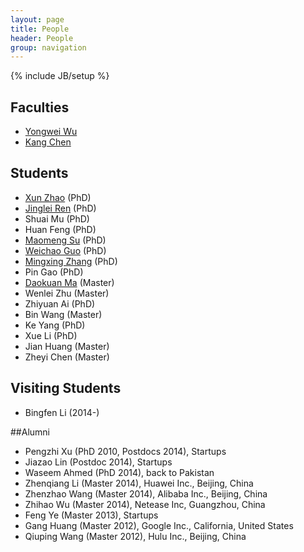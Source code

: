 ```yaml
---
layout: page
title: People
header: People
group: navigation
---
```

{% include JB/setup %}

## Faculties
* [Yongwei Wu](/~yongweiwu)
* [Kang Chen](/~kangchen)

## Students
* [Xun Zhao](http://www.xzhao.me) (PhD)
* [Jinglei Ren](http://jinglei.ren.systems) (PhD)
* Shuai Mu (PhD)
* Huan Feng (PhD)
* [Maomeng Su](https://www.linkedin.com/profile/view?id=349373945) (PhD)
* [Weichao Guo](http://weichaoguo.github.io) (PhD)
* [Mingxing Zhang](http://james0zan.github.io) (PhD)
* Pin Gao (PhD)
* [Daokuan Ma](http://about.me/goace) (Master)
* Wenlei Zhu (Master)
* Zhiyuan Ai (PhD)
* Bin Wang (Master)
* Ke Yang (PhD)
* Xue Li (PhD)
* Jian Huang (Master)
* Zheyi Chen (Master)

## Visiting Students
* Bingfen Li (2014-)

##Alumni
* Pengzhi Xu (PhD 2010, Postdocs 2014), Startups
* Jiazao Lin (Postdoc 2014), Startups
* Waseem Ahmed (PhD 2014), back to Pakistan
* Zhenqiang Li (Master 2014), Huawei Inc., Beijing, China
* Zhenzhao Wang (Master 2014), Alibaba Inc., Beijing, China
* Zhihao Wu (Master 2014), Netease Inc, Guangzhou, China
* Feng Ye (Master 2013), Startups
* Gang Huang (Master 2012), Google Inc., California, United States
* Qiuping Wang (Master 2012), Hulu Inc., Beijing, China
